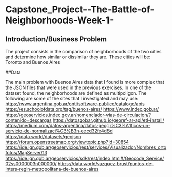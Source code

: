 # Capstone_Project--The-Battle-of-Neighborhoods-Week-1-

## Introduction/Business Problem
 The project consists in the comparison of neighborhoods of the two cities and determine how similar or dissimilar they are. These cities will be: Toronto and Buenos Aires


##Data 

The main problem with Buenos Aires data that I found is more complex that the JSON files that were used in the previous exercises. In one of the dataset found, the neighborhoods are defined as multipoligon.
The following are some of the sites that I investigated and may use:
https://www.argentina.gob.ar/onti/software-publico/catalogo/apis
https://es.schoolofdata.org/tag/buenos-aires/
https://www.indec.gob.ar/
https://geoservicios.indec.gov.ar/nomenclador-vias-de-circulacion/?contenido=descargas
https://datosgobar.github.io/georef-ar-api/etl-install/
https://medium.com/datos-argentina/datos-geogr%C3%A1ficos-un-servicio-de-normalizaci%C3%B3n-eecd32fe4d8d
https://data.world/datasets/geojson
https://forum.openstreetmap.org/viewtopic.php?id=30854
https://ide.ign.gob.ar/geoservicios/rest/services/Visualizador/Nombres_ortofotos/MapServer/13
https://ide.ign.gob.ar/geoservicios/sdk/rest/index.html#/Geocode_Service/02ss0000003n000000/
https://data.world/vazquez-brust/puntos-de-inters-regin-metropolitana-de-buenos-aires
